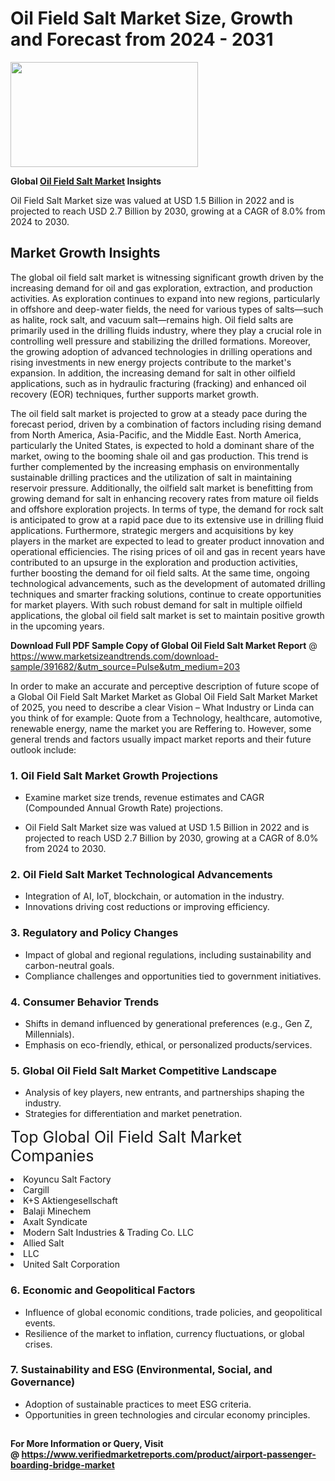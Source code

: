 <H1>Oil Field Salt Market Size, Growth and Forecast from 2024 - 2031</H1><img class="aligncenter size-medium wp-image-584254" src="https://thirdeyenews.in/wp-content/uploads/2024/09/Global-Market-Research-300x168.jpeg" alt="" width="300" height="168" /><p><strong>Global&nbsp;<a href="https://www.marketsizeandtrends.com/download-sample/391682/&amp;utm_source=Pulse&amp;utm_medium=203">Oil Field Salt Market</a> Insights</strong></p><p>Oil Field Salt Market size was valued at USD 1.5 Billion in 2022 and is projected to reach USD 2.7 Billion by 2030, growing at a CAGR of 8.0% from 2024 to 2030.</p><p><h2>Market Growth Insights</h2> <p>The global oil field salt market is witnessing significant growth driven by the increasing demand for oil and gas exploration, extraction, and production activities. As exploration continues to expand into new regions, particularly in offshore and deep-water fields, the need for various types of salts—such as halite, rock salt, and vacuum salt—remains high. Oil field salts are primarily used in the drilling fluids industry, where they play a crucial role in controlling well pressure and stabilizing the drilled formations. Moreover, the growing adoption of advanced technologies in drilling operations and rising investments in new energy projects contribute to the market's expansion. In addition, the increasing demand for salt in other oilfield applications, such as in hydraulic fracturing (fracking) and enhanced oil recovery (EOR) techniques, further supports market growth. </p> <p>The oil field salt market is projected to grow at a steady pace during the forecast period, driven by a combination of factors including rising demand from North America, Asia-Pacific, and the Middle East. North America, particularly the United States, is expected to hold a dominant share of the market, owing to the booming shale oil and gas production. This trend is further complemented by the increasing emphasis on environmentally sustainable drilling practices and the utilization of salt in maintaining reservoir pressure. Additionally, the oilfield salt market is benefitting from growing demand for salt in enhancing recovery rates from mature oil fields and offshore exploration projects. In terms of type, the demand for rock salt is anticipated to grow at a rapid pace due to its extensive use in drilling fluid applications. Furthermore, strategic mergers and acquisitions by key players in the market are expected to lead to greater product innovation and operational efficiencies. The rising prices of oil and gas in recent years have contributed to an upsurge in the exploration and production activities, further boosting the demand for oil field salts. At the same time, ongoing technological advancements, such as the development of automated drilling techniques and smarter fracking solutions, continue to create opportunities for market players. With such robust demand for salt in multiple oilfield applications, the global oil field salt market is set to maintain positive growth in the upcoming years. </p><p><span class=""><strong>Download Full PDF Sample Copy of Global Oil Field Salt Market Report</strong> @ <a href="https://www.marketsizeandtrends.com/download-sample/391682/&amp;utm_source=Pulse&amp;utm_medium=203" target="_blank">https://www.marketsizeandtrends.com/download-sample/391682/&amp;utm_source=Pulse&amp;utm_medium=203</a></span></p><p>In order to make an accurate and perceptive description of future scope of a Global&nbsp;Oil Field Salt Market Market as Global&nbsp;Oil Field Salt Market Market of 2025, you need to describe a clear Vision &ndash; What Industry or Linda can you think of for example: Quote from a Technology, healthcare, automotive, renewable energy, name the market you are Reffering to. However, some general trends and factors usually impact market reports and their future outlook include:</p><h3>1.&nbsp;<strong>Oil Field Salt Market Growth Projections</strong></h3><ul><li>Examine market size trends, revenue estimates and CAGR (Compounded Annual Growth Rate) projections.</li><li><p>Oil Field Salt Market size was valued at USD 1.5 Billion in 2022 and is projected to reach USD 2.7 Billion by 2030, growing at a CAGR of 8.0% from 2024 to 2030.</p></li></ul><h3>2.&nbsp;<strong>Oil Field Salt Market Technological Advancements</strong></h3><ul><li>Integration of AI, IoT, blockchain, or automation in the industry.</li><li>Innovations driving cost reductions or improving efficiency.</li></ul><h3>3.&nbsp;<strong>Regulatory and Policy Changes</strong></h3><ul><li>Impact of global and regional regulations, including sustainability and carbon-neutral goals.</li><li>Compliance challenges and opportunities tied to government initiatives.</li></ul><h3>4.&nbsp;<strong>Consumer Behavior Trends</strong></h3><ul><li>Shifts in demand influenced by generational preferences (e.g., Gen Z, Millennials).</li><li>Emphasis on eco-friendly, ethical, or personalized products/services.</li></ul><h3>5.&nbsp;<strong>Global Oil Field Salt Market Competitive Landscape</strong></h3><ul><li>Analysis of key players, new entrants, and partnerships shaping the industry.</li><li>Strategies for differentiation and market penetration.</li></ul><p data-pm-slice="1 1 []"><span style="color: inherit; font-family: inherit; font-size: 25px;">Top Global Oil Field Salt Market Companies</span></p><div class="" data-test-id=""><p><li>Koyuncu Salt Factory</li><li> Cargill</li><li> K+S Aktiengesellschaft</li><li> Balaji Minechem</li><li> Axalt Syndicate</li><li> Modern Salt Industries & Trading Co. LLC</li><li> Allied Salt</li><li> LLC</li><li> United Salt Corporation</li></p></div><h3>6.&nbsp;<strong>Economic and Geopolitical Factors</strong></h3><ul><li>Influence of global economic conditions, trade policies, and geopolitical events.</li><li>Resilience of the market to inflation, currency fluctuations, or global crises.</li></ul><h3>7.&nbsp;<strong>Sustainability and ESG (Environmental, Social, and Governance)</strong></h3><ul><li>Adoption of sustainable practices to meet ESG criteria.</li><li>Opportunities in green technologies and circular economy principles.</li></ul><h2><strong style="font-size: 14px;">For More Information or Query, Visit @&nbsp;</strong><a style="background-color: #ffffff; font-size: 14px;" href="https://www.marketsizeandtrends.com/report/oil-field-salt-market/" target="_blank">https://www.verifiedmarketreports.com/product/airport-passenger-boarding-bridge-market</a></h2>
